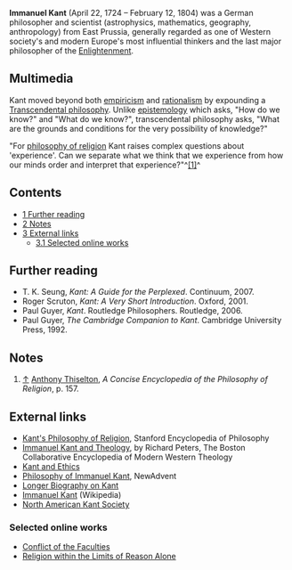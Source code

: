 **Immanuel Kant** (April 22, 1724 – February 12, 1804) was a German
philosopher and scientist (astrophysics, mathematics, geography,
anthropology) from East Prussia, generally regarded as one of
Western society's and modern Europe's most influential thinkers and
the last major philosopher of the
[Enlightenment](Enlightenment "Enlightenment").

## Multimedia

Kant moved beyond both
[empiricism](http://www.wikipedia.org/wiki/Empiricism "wikipedia:Empiricism")
and
[rationalism](http://www.wikipedia.org/wiki/Rationalism "wikipedia:Rationalism")
by expounding a
[Transcendental philosophy](http://www.wikipedia.org/wiki/transcendental_philosophy "wikipedia:transcendental philosophy").
Unlike [epistemology](Epistemology "Epistemology") which asks, "How
do we know?" and "What do we know?", transcendental philosophy
asks, "What are the grounds and conditions for the very possibility
of knowledge?"

"For
[philosophy of religion](Philosophy_of_religion "Philosophy of religion")
Kant raises complex questions about 'experience'. Can we separate
what we think that we experience from how our minds order and
interpret that experience?"^[[1]](#note-0)^


## Contents

-   [1 Further reading](#Further_reading)
-   [2 Notes](#Notes)
-   [3 External links](#External_links)
    -   [3.1 Selected online works](#Selected_online_works)


## Further reading

-   T. K. Seung, *Kant: A Guide for the Perplexed*. Continuum,
    2007.
-   Roger Scruton, *Kant: A Very Short Introduction*. Oxford, 2001.
-   Paul Guyer, *Kant*. Routledge Philosophers. Routledge, 2006.
-   Paul Guyer, *The Cambridge Companion to Kant*. Cambridge
    University Press, 1992.

## Notes

1.  [↑](#ref-0)
    [Anthony Thiselton](Anthony_Thiselton "Anthony Thiselton"),
    *A Concise Encyclopedia of the Philosophy of Religion*, p. 157.

## External links

-   [Kant's Philosophy of Religion](http://plato.stanford.edu/entries/kant-religion/),
    Stanford Encyclopedia of Philosophy
-   [Immanuel Kant and Theology](http://people.bu.edu/wwildman/WeirdWildWeb/courses/mwt/dictionary/mwt_themes_450_kant.htm),
    by Richard Peters, The Boston Collaborative Encyclopedia of Modern
    Western Theology
-   [Kant and Ethics](http://ethics.acusd.edu/theories/kant/)
-   [Philosophy of Immanuel Kant](http://www.newadvent.org/cathen/08603a.htm),
    NewAdvent
-   [Longer Biography on Kant](http://www.friesian.com/kant.htm)
-   [Immanuel Kant](http://en.wikipedia.org/wiki/Immanuel_Kant)
    (Wikipedia)
-   [North American Kant Society](http://naks.ucsd.edu/)

### Selected online works

-   [Conflict of the Faculties](http://chnm.gmu.edu/revolution/d/564/)
-   [Religion within the Limits of Reason Alone](http://www.marxists.org/reference/subject/ethics/kant/religion/religion-within-reason.htm)



